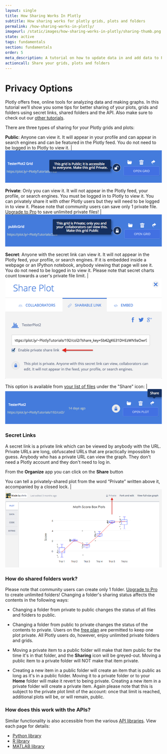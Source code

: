 ```yaml
---
layout: single
title: How Sharing Works In Plotly
subtitle: How sharing works for plotly grids, plots and folders
permalink: /how-sharing-works-in-plotly/
imageurl: /static/images/how-sharing-works-in-plotly/sharing-thumb.png
state: active
tags: fundamentals
section: fundamentals
order: 5
meta_description: A tutorial on how to update data in and add data to Plotly graphs. Plotly is the easiest way to graph and share your data.
actioncall: Share your grids, plots and folders
---
```


# Privacy Options

Plotly offers free, online tools for analyzing data and making graphs. In this tutorial we’ll show you some tips for better sharing of your plots, grids and folders using secret links, shared folders and the API. Also make sure to check out our [other tutorials](http://help.plot.ly/).

There are three types of sharing for your Plotly grids and plots:

<b>Public</b>: Anyone can view it. It will appear in your profile and can appear in search engines and can be featured in the Plotly feed. You do not need to be logged in to Plotly to view it.  | ![Public file](/static/images/how-sharing-works-in-plotly/public-file.png)

<b>Private</b>: Only you can view it. It will not appear in the Plotly feed, your profile, or search engines. You must be logged in to Plotly to view it. You can privately share it with other Plotly users but they will need to be logged in to view it. Please note that community users can save only 1 private file. [Upgrade to Pro](https://plot.ly/settings/subscription/) to save unlimited private files! | ![Private file](/static/images/how-sharing-works-in-plotly/private-file.png)

<b>Secret</b>: Anyone with the secret link can view it. It will not appear in the Plotly feed, your profile, or search engines. If it is embedded inside a webpage or an IPython notebook, anybody viewing that page will see it. You do not need to be logged in to view it. Please note that secret charts count towards a user's private file limit. | ![Private share link](/static/images/how-sharing-works-in-plotly/private-share-link.png)

This option is available from [your list of files](https://plot.ly/organize) under the "Share" icon: | ![Shared plot](/static/images/how-sharing-works-in-plotly/share-plot.png)

### Secret Links

A secret link is a private link which can be viewed by anybody with the URL. Private URLs are long, obfuscated URLs that are practically impossible to guess. Anybody who has a private URL can view the graph. They don't need a Plotly account and they don't need to log in.

From the **Organize** app you can click on the **Share** button

You can tell a privately-shared plot from the word “Private” written above it, accompanied by a closed lock.  | ![Shared plot](/static/images/how-sharing-works-in-plotly/shared-plot.png)

### How do shared folders work?

Please note that community users can create only 1 folder. [Upgrade to Pro](https://plot.ly/settings/subscription/) to create unlimited folders!
Changing a folder's sharing status affects the contents in the following ways:

 - Changing a folder from private to public changes the status of all files and folders to public.

 - Changing a folder from public to private changes the status of the contents to private. Users on the [free plan](https://plot.ly/plans) are permitted to keep one plot private. All Plotly users do, however, enjoy unlimited private folders and grids.

 - Moving a private item to a public folder will make that item public for the time it's in that folder, and the **Sharing** icon will be greyed-out. Moving a public item to a private folder will NOT make that item private.

 - Creating a new item in a public folder will create an item that is public as long as it's in a public folder. Moving it to a private folder or to your **Home** folder will make it revert to being private. Creating a new item in a private folder will create a private item. Again please note that this is subject to the private plot limit of the account: once that limit is reached, additional plots will be, or will remain, public.

### How does this work with the APIs?

 Similar functionality is also accessible from the various [API libraries](https://plot.ly/api). View each page for details:

  - [Python library](https://plot.ly/python/privacy)
  - [R library](https://plot.ly/r/privacy)
  - [MATLAB library](https://plot.ly/matlab/privacy)
